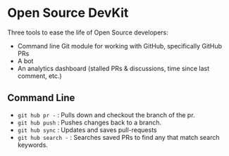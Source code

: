 # Open Source DevKit

Three tools to ease the life of Open Source developers:

- Command line Git module for working with GitHub, specifically GitHub PRs
- A bot
- An analytics dashboard (stalled PRs & discussions, time since last comment,
  etc.)

## Command Line
- `git hub pr -` :  Pulls down and checkout the branch of the pr.
- `git hub push` :  Pushes changes back to a branch.
- `git hub sync` :  Updates and saves pull-requests
- `git hub search -` :  Searches saved PRs to find any that match search keywords. 
